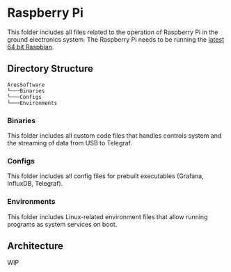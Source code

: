 # Raspberry Pi
This folder includes all files related to the operation of Raspberry Pi in the ground electronics system. The Raspberry Pi needs to be running the [latest 64 bit Raspbian](https://www.raspberrypi.com/software/).


## Directory Structure

```
AresSoftware
└───Binaries
└───Configs
└───Environments
```

### Binaries
This folder includes all custom code files that handles controls system and the streaming of data from USB to Telegraf.

### Configs
This folder includes all config files for prebuilt executables (Grafana, InfluxDB, Telegraf).

### Environments
This folder includes Linux-related environment files that allow running programs as system services on boot.


## Architecture
WIP
